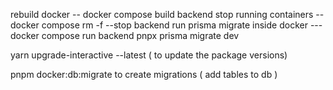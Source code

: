 rebuild docker -- docker compose build backend
stop running containers -- docker compose rm -f --stop backend
run prisma migrate inside docker --- docker compose run backend pnpx prisma migrate dev


yarn upgrade-interactive --latest  ( to update the package versions)


pnpm docker:db:migrate to create migrations ( add tables to db ) 

